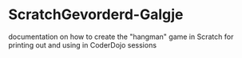 # ScratchGevorderd-Galgje
documentation on how to create the "hangman" game in Scratch for printing out and using in CoderDojo sessions
